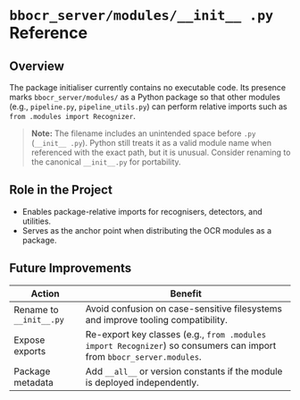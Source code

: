 # `bbocr_server/modules/__init__ .py` Reference

## Overview

The package initialiser currently contains no executable code. Its presence marks `bbocr_server/modules/` as a Python package so that other modules (e.g., `pipeline.py`, `pipeline_utils.py`) can perform relative imports such as `from .modules import Recognizer`.

> **Note:** The filename includes an unintended space before `.py` (`__init__ .py`). Python still treats it as a valid module name when referenced with the exact path, but it is unusual. Consider renaming to the canonical `__init__.py` for portability.

## Role in the Project

- Enables package-relative imports for recognisers, detectors, and utilities.
- Serves as the anchor point when distributing the OCR modules as a package.

## Future Improvements

| Action                  | Benefit                                                                                                              |
| ----------------------- | -------------------------------------------------------------------------------------------------------------------- |
| Rename to `__init__.py` | Avoid confusion on case-sensitive filesystems and improve tooling compatibility.                                     |
| Expose exports          | Re-export key classes (e.g., `from .modules import Recognizer`) so consumers can import from `bbocr_server.modules`. |
| Package metadata        | Add `__all__` or version constants if the module is deployed independently.                                          |

